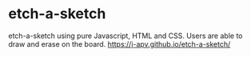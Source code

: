# etch-a-sketch
etch-a-sketch using pure Javascript, HTML and CSS.
Users are able to draw and erase on the board. 
https://j-apv.github.io/etch-a-sketch/
